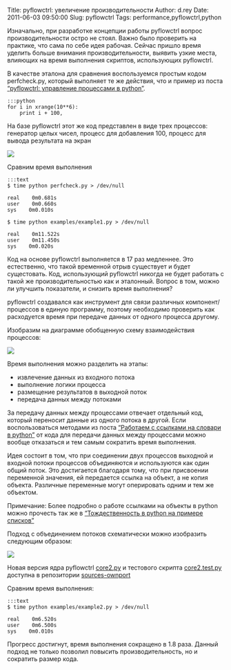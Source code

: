 Title: pyflowctrl: увеличение производительности
Author: d.rey
Date: 2011-06-03 09:50:00
Slug: pyflowctrl
Tags: performance,pyflowctrl,python

Изначально, при разработке концепции работы pyflowctrl вопрос производительности остро не стоял. Важно было проверить на практике, что сама по себе идея рабочая. Сейчас пришло время уделить больше внимания производительности, выявить узкие места, влияющих на время выполнения скриптов, использующих pyflowctrl.

В качестве эталона для сравнения воспользуемся простым кодом perfcheck.py, который выполняет те же действия, что и пример из поста [“pyflowctrl: управление процессами в python”](http://devel.ownport.net/2011/05/pyflowctrl-c-python.html). 

    :::python
    for i in xrange(10**6):
        print i + 100,

На базе pyflowctrl этот же код представлен в виде трех процессов: генератор целых чисел, процесс для добавления 100, процесс для вывода результата на экран

![](http://2.bp.blogspot.com/-ghqwF8t_K-U/TeiCL1aAnhI/AAAAAAAAAVo/CQkff-zoJFM/s400/pyflowctrl-example.png)

Сравним время выполнения 

    :::text
    $ time python perfcheck.py > /dev/null
    
    real    0m0.681s
    user    0m0.660s
    sys    0m0.010s
    
    $ time python examples/example1.py > /dev/null
    
    real    0m11.522s
    user    0m11.450s
    sys    0m0.020s

Код на основе pyflowctrl выполняется в 17 раз медленнее. Это естественно, что такой временной отрыв существует и будет сущестовать. Код, использующий pyflowctrl никогда не будет работать с такой же производительностью как и эталонный. Вопрос в том, можно ли улучшить показатели, и снизить время выполнения?

pyflowctrl создавался как инструмент для связи различных компонент/процессов в единую программу, поэтому необходимо проверить как расходуется время при передаче данных от одного процесса другому.

Изобразим на диаграмме обобщенную схему взаимодействия процессов:

![](http://3.bp.blogspot.com/-aG75URF23IA/TeiCx2lJiOI/AAAAAAAAAVw/s_RyT8nzXx4/s1600/pyflowctrltimediagram.png)

Время выполнения можно разделить на этапы:

- извлечение данных из входного потока
- выполнение логики процесса
- размещение результатов в выходной поток
- передача данных между потоками

За передачу данных между процессами отвечает отдельный код, который переносит данные из одного потока в другой. Если воспользоваться методами из поста [“Работаем с ссылками на словари в python”](http://devel.ownport.net/2011/05/python.html) от кода для передачи данных между процессами можно вообще отказаться и тем самым сократить время выполнения.

Идея состоит в том, что при соединении двух процессов выходной и входной потоки процессов объединяются и используются как один общий поток. Это достигается благодаря тому, что при присвоении переменной значения, ей передается ссылка на объект, а не копия объекта. Различные переменные могут оперировать одним и тем же объектом.

Примечание: Более подробно о работе ссылками на объекты в python можно прочесть так же в [“Тождественность в python на примере списков”](http://devel.ownport.net/2010/01/python_06.html)

Подход c объединением потоков схематически можно изобразить следующим образом:

![](http://4.bp.blogspot.com/-5Vl9px2J7IY/TeiDQajst0I/AAAAAAAAAV4/zP7d2KlrXwI/s1600/pyflowctrltimediagram2.png)

Новая версия ядра pyflowctrl [core2.py](http://code.google.com/p/sources-ownport/source/browse/pyflowctrl/core2.py) и тестового скрипта [core2.test.py](http://code.google.com/p/sources-ownport/source/browse/pyflowctrl/examples/example2.py) доступна в репозитории [sources-ownport](http://code.google.com/p/sources-ownport/source/browse/pyflowctrl/)

Сравним время выполнения: 

    :::text
    $ time python examples/example2.py > /dev/null
    
    real    0m6.520s
    user    0m6.500s
    sys    0m0.010s
    
Прогресс достигнут, время выполнения сокращено в 1.8 раза. Данный подход не только позволил повысить производительность, но и сократить размер кода.

